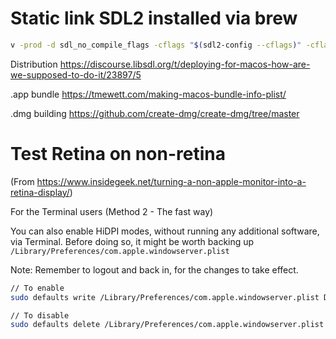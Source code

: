# Static link SDL2 installed via brew

```bash
v -prod -d sdl_no_compile_flags -cflags "$(sdl2-config --cflags)" -cflags "$(sdl2-config --static-libs)" .
```

Distribution
https://discourse.libsdl.org/t/deploying-for-macos-how-are-we-supposed-to-do-it/23897/5

.app bundle
https://tmewett.com/making-macos-bundle-info-plist/

.dmg building
https://github.com/create-dmg/create-dmg/tree/master

# Test Retina on non-retina

(From https://www.insidegeek.net/turning-a-non-apple-monitor-into-a-retina-display/)

For the Terminal users (Method 2 - The fast way)

You can also enable HiDPI modes, without running any additional software, via Terminal.
Before doing so, it might be worth backing up `/Library/Preferences/com.apple.windowserver.plist`

Note: Remember to logout and back in, for the changes to take effect.

```bash
// To enable
sudo defaults write /Library/Preferences/com.apple.windowserver.plist DisplayResolutionEnabled -bool true

// To disable
sudo defaults delete /Library/Preferences/com.apple.windowserver.plist DisplayResolutionEnabled
```
